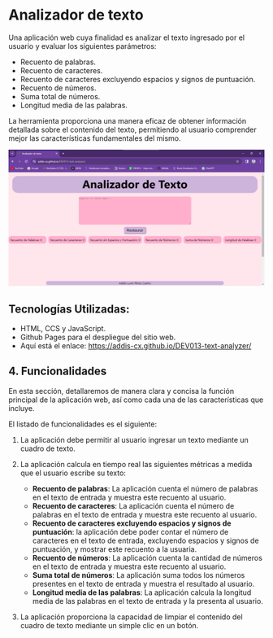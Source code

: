 # Analizador de texto
Una aplicación web cuya finalidad es analizar el texto ingresado por el usuario y evaluar los siguientes parámetros:

   - Recuento de palabras.
   - Recuento de caracteres.
   - Recuento de caracteres excluyendo espacios y signos de puntuación.
   - Recuento de números.
   - Suma total de números.
   - Longitud media de las palabras.

La herramienta proporciona una manera eficaz de obtener información detallada sobre el contenido del texto, permitiendo al usuario comprender mejor las características fundamentales del mismo.

![Text Analycer](Imagenes/Analizador-de-Texto.png)

## Tecnologías Utilizadas:
  
  - HTML, CCS y JavaScript.
  - Github Pages para el despliegue del sitio web.
  - Aquí está el enlace: https://addis-cx.github.io/DEV013-text-analyzer/


## 4. Funcionalidades

En esta sección, detallaremos de manera clara y concisa la función principal de la aplicación web, así como cada una de las características que incluye.

El listado de funcionalidades es el siguiente:

1. La aplicación debe permitir al usuario ingresar un texto mediante un cuadro de texto.

2. La aplicación calcula en tiempo real las siguientes métricas a medida que el usuario escribe su texto:

    - **Recuento de palabras**: La aplicación cuenta el número de palabras en el texto de entrada y muestra este recuento al usuario.
    - **Recuento de caracteres**: La aplicación cuenta el número de palabras en el texto de entrada y muestra este recuento al usuario.
    - **Recuento de caracteres excluyendo espacios y signos de puntuación**:
    la aplicación debe poder contar el número de caracteres en el texto de
    entrada, excluyendo espacios y signos de puntuación, y mostrar este recuento
    a la usuaria.
    - **Recuento de números**: La aplicación cuenta la cantidad de números en el texto de entrada y muestra este recuento al usuario.
    - **Suma total de números**: La aplicación suma todos los números presentes en el texto de entrada y muestra el resultado al usuario.
    - **Longitud media de las palabras**: La aplicación calcula la longitud media de las palabras en el texto de entrada y la presenta al usuario.

3. La aplicación proporciona la capacidad de limpiar el contenido del cuadro de texto mediante un simple clic en un botón.
